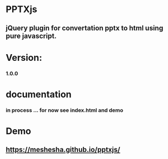 # PPTXjs
## jQuery plugin for convertation pptx to html using pure javascript.
### 

# Version: 
### 1.0.0
# documentation 
### in process ... for now see index.html and demo
# Demo
## https://meshesha.github.io/pptxjs/

